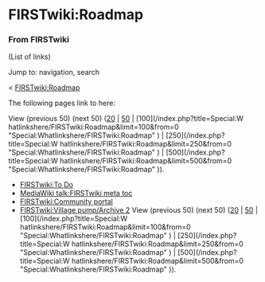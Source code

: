 # FIRSTwiki:Roadmap

### From FIRSTwiki

(List of links)

Jump to: navigation, search

&lt; [FIRSTwiki:Roadmap](/index.php?title=FIRSTwiki:Roadmap&redirect=no
"FIRSTwiki:Roadmap" )  

The following pages link to here:

View (previous 50) (next 50)
([20](/index.php?title=Special:Whatlinkshere/FIRSTwiki:Roadmap&limit=20&from=0
"Special:Whatlinkshere/FIRSTwiki:Roadmap" ) |
[50](/index.php?title=Special:Whatlinkshere/FIRSTwiki:Roadmap&limit=50&from=0
"Special:Whatlinkshere/FIRSTwiki:Roadmap" ) | [100](/index.php?title=Special:W
hatlinkshere/FIRSTwiki:Roadmap&limit=100&from=0
"Special:Whatlinkshere/FIRSTwiki:Roadmap" ) | [250](/index.php?title=Special:W
hatlinkshere/FIRSTwiki:Roadmap&limit=250&from=0
"Special:Whatlinkshere/FIRSTwiki:Roadmap" ) | [500](/index.php?title=Special:W
hatlinkshere/FIRSTwiki:Roadmap&limit=500&from=0
"Special:Whatlinkshere/FIRSTwiki:Roadmap" )).

  * [FIRSTwiki:To Do](FIRSTwiki:To_Do "FIRSTwiki:To Do" )
  * [MediaWiki talk:FIRSTwiki meta toc](MediaWiki_talk:FIRSTwiki_meta_toc "MediaWiki talk:FIRSTwiki meta toc" )
  * [FIRSTwiki:Community portal](FIRSTwiki:Community_portal "FIRSTwiki:Community portal" )
  * [FIRSTwiki:Village pump/Archive 2](FIRSTwiki:Village_pump/Archive_2 "FIRSTwiki:Village pump/Archive 2" )
View (previous 50) (next 50)
([20](/index.php?title=Special:Whatlinkshere/FIRSTwiki:Roadmap&limit=20&from=0
"Special:Whatlinkshere/FIRSTwiki:Roadmap" ) |
[50](/index.php?title=Special:Whatlinkshere/FIRSTwiki:Roadmap&limit=50&from=0
"Special:Whatlinkshere/FIRSTwiki:Roadmap" ) | [100](/index.php?title=Special:W
hatlinkshere/FIRSTwiki:Roadmap&limit=100&from=0
"Special:Whatlinkshere/FIRSTwiki:Roadmap" ) | [250](/index.php?title=Special:W
hatlinkshere/FIRSTwiki:Roadmap&limit=250&from=0
"Special:Whatlinkshere/FIRSTwiki:Roadmap" ) | [500](/index.php?title=Special:W
hatlinkshere/FIRSTwiki:Roadmap&limit=500&from=0
"Special:Whatlinkshere/FIRSTwiki:Roadmap" )).

